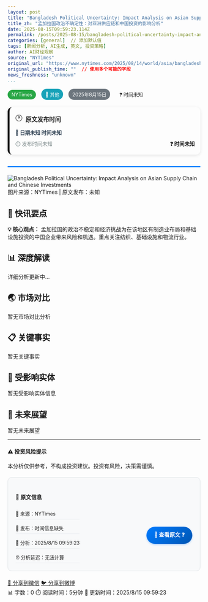 ```yaml
---
layout: post
title: "Bangladesh Political Uncertainty: Impact Analysis on Asian Supply Chain and Chinese Investments"
title_zh: "孟加拉国政治不确定性：对亚洲供应链和中国投资的影响分析"
date: 2025-08-15T09:59:23.114Z
permalink: /posts/2025-08-15/bangladesh-political-uncertainty-impact-analysis-o/
categories: [general]  // 添加默认值
tags: [新闻分析, AI生成, 英文, 投资策略]
author: AI财经观察
source: "NYTimes"
original_url: "https://www.nytimes.com/2025/08/14/world/asia/bangladesh-revolution-sheikh-hasina.html"
original_publish_time: ""  // 使用多个可能的字段
news_freshness: "unknown"
...
```


<div class="news-header">
  <div class="news-meta">
    <span class="source-tag">NYTimes</span>
    <span class="category-tag">📰 其他</span>
    <span class="time-tag">2025年8月15日</span>
    <span class="freshness-tag unknown">❓ 时间未知</span>
  </div>
  
  <!-- 原始新闻时间信息 -->
  <div class="original-news-info">
    <div class="original-time-card unknown">
      <div class="time-header">
        <span class="clock-icon">🕐</span>
        <strong>原文发布时间</strong>
      </div>
      <div class="time-details">
        <div class="absolute-time">
          📅 日期未知 时间未知
        </div>
        <div class="relative-time">
          ⏱️ 发布时间未知
        </div>
        <div class="freshness-indicator">
          ❓ <strong>时间未知</strong>
        </div>
      </div>
    </div>
  </div>
</div>

<!-- 新闻图片占位符 -->
<div class="featured-image">
  <img src="/assets/images/finance-placeholder.jpg" alt="Bangladesh Political Uncertainty: Impact Analysis on Asian Supply Chain and Chinese Investments" class="img-responsive">
  <div class="image-caption">
    图片来源：NYTimes | 原文发布：未知
  </div>
</div>

## 📰 快讯要点

<div class="alert alert-primary">
<strong>💡 核心观点：</strong> 孟加拉国的政治不稳定和经济挑战为在该地区有制造业布局和基础设施投资的中国企业带来风险和机遇。重点关注纺织、基础设施和物流行业。
</div>


## 📊 深度解读

详细分析更新中...


## 🌏 市场对比

暂无市场对比分析
## 📋 关键事实

暂无关键事实
## 🏢 受影响实体

暂无受影响实体信息
## 🔮 未来展望

暂无未来展望

---

<div class="disclaimer-box">
<h4>⚠️ 投资风险提示</h4>
<p>本分析仅供参考，不构成投资建议。投资有风险，决策需谨慎。</p>
</div>

<div class="article-footer">
  <div class="original-source-info">
    <h4>📰 原文信息</h4>
    <div class="source-card">
      <div class="source-details">
        <span class="source-name">🏢 来源：NYTimes</span>
        <span class="publish-time">📅 发布：时间信息缺失</span>
        <span class="analysis-time">🤖 分析：2025/8/15 09:59:23</span>
        <span class="time-lag">⏰ 分析延迟：无法计算</span>
      </div>
      <div class="source-link">
        <a href="https://www.nytimes.com/2025/08/14/world/asia/bangladesh-revolution-sheikh-hasina.html" target="_blank" class="original-link">
          🔗 查看原文 ❓
        </a>
      </div>
    </div>
  </div>
  
  <div class="social-share">
    <a href="#" class="share-btn">📱 分享到微信</a>
    <a href="#" class="share-btn">🐦 分享到微博</a>
  </div>
  
  <div class="article-meta">
    <span>📊 字数：0</span>
    <span>⏱️ 阅读时间：5分钟</span>
    <span>🔄 更新时间：2025/8/15 09:59:23</span>
  </div>
</div>


<style>
.news-header {
  border-bottom: 3px solid #007bff;
  padding-bottom: 15px;
  margin-bottom: 20px;
}

.news-meta span {
  display: inline-block;
  padding: 5px 10px;
  margin-right: 10px;
  border-radius: 15px;
  font-size: 0.9em;
}

.source-tag { background: #28a745; color: white; }
.category-tag { background: #17a2b8; color: white; }
.time-tag { background: #6c757d; color: white; }

/* 原始新闻时间信息样式 */
.original-news-info {
  margin: 15px 0;
}

.original-time-card {
  border-radius: 12px;
  padding: 15px;
  margin: 10px 0;
  border-left: 5px solid;
  box-shadow: 0 2px 8px rgba(0,0,0,0.1);
}

.original-time-card.breaking {
  background: linear-gradient(135deg, #ff6b6b20, #ff848420);
  border-left-color: #ff6b6b;
}

.original-time-card.fresh {
  background: linear-gradient(135deg, #51cf6620, #4ecdc420);
  border-left-color: #51cf66;
}

.original-time-card.recent {
  background: linear-gradient(135deg, #ffd43b20, #fab00520);
  border-left-color: #ffd43b;
}

.original-time-card.old {
  background: linear-gradient(135deg, #adb5bd20, #6c757d20);
  border-left-color: #adb5bd;
}

.time-header {
  display: flex;
  align-items: center;
  margin-bottom: 10px;
  font-size: 1.1em;
}

.clock-icon {
  margin-right: 8px;
  font-size: 1.2em;
}

.time-details {
  display: grid;
  grid-template-columns: 1fr 1fr;
  gap: 10px;
  font-size: 0.95em;
}

.absolute-time {
  grid-column: 1 / -1;
  font-weight: bold;
  color: #2c3e50;
}

.relative-time {
  color: #7f8c8d;
}

.freshness-indicator {
  text-align: right;
  font-weight: bold;
}

.freshness-indicator.breaking { color: #e74c3c; }
.freshness-indicator.fresh { color: #27ae60; }
.freshness-indicator.recent { color: #f39c12; }
.freshness-indicator.old { color: #95a5a6; }

/* 四维度分析专用样式 */
.stock-analysis-card {
  background: linear-gradient(135deg, #f8f9fa 0%, #e9ecef 100%);
  border-radius: 15px;
  padding: 20px;
  margin: 20px 0;
  border-left: 5px solid #007bff;
  box-shadow: 0 4px 15px rgba(0,0,0,0.1);
}

.stock-basic-info {
  display: flex;
  justify-content: space-between;
  align-items: center;
  margin-bottom: 15px;
  flex-wrap: wrap;
  gap: 10px;
}

.current-price {
  background: #17a2b8;
  color: white;
  padding: 5px 12px;
  border-radius: 20px;
  font-weight: bold;
}

.target-price {
  background: #28a745;
  color: white;
  padding: 5px 12px;
  border-radius: 20px;
  font-weight: bold;
}

.rating {
  padding: 5px 12px;
  border-radius: 20px;
  font-weight: bold;
  text-transform: uppercase;
}

.rating-buy, .rating-strongbuy, .rating- { background: #28a745; color: white; }
.rating-hold { background: #ffc107; color: #212529; }
.rating-sell { background: #dc3545; color: white; }

/* 四维度评分网格 */
.four-dimensional-scores {
  background: white;
  padding: 15px;
  border-radius: 10px;
  margin: 15px 0;
}

.score-grid {
  display: grid;
  grid-template-columns: repeat(auto-fit, minmax(150px, 1fr));
  gap: 15px;
  margin: 15px 0;
}

.score-item {
  display: flex;
  justify-content: space-between;
  align-items: center;
  padding: 10px;
  background: #f8f9fa;
  border-radius: 8px;
  border-left: 3px solid #007bff;
}

.score-label {
  font-weight: 500;
  color: #495057;
}

.score-value {
  font-weight: bold;
  color: #007bff;
  font-size: 1.1em;
}

.composite-score {
  text-align: center;
  padding: 10px;
  background: linear-gradient(135deg, #007bff, #0056b3);
  color: white;
  border-radius: 10px;
  font-size: 1.2em;
}

/* 交易策略样式 */
.trading-strategy {
  background: #fff3cd;
  padding: 15px;
  border-radius: 10px;
  border: 1px solid #ffeaa7;
}

.strategy-grid {
  display: grid;
  grid-template-columns: repeat(auto-fit, minmax(200px, 1fr));
  gap: 10px;
  margin-top: 10px;
}

.strategy-grid span {
  padding: 8px;
  background: white;
  border-radius: 5px;
  font-weight: 500;
}

/* 期货卡片样式 */
.futures-card {
  background: linear-gradient(135deg, #e3f2fd 0%, #bbdefb 100%);
  border-radius: 12px;
  padding: 20px;
  margin: 15px 0;
  border-left: 4px solid #2196f3;
}

.futures-header {
  display: flex;
  justify-content: space-between;
  align-items: center;
  margin-bottom: 15px;
}

.trading-direction {
  padding: 6px 15px;
  border-radius: 20px;
  font-weight: bold;
  text-transform: uppercase;
}

.trading-direction-做多, .trading-direction-long {
  background: #28a745;
  color: white;
}

.trading-direction-做空, .trading-direction-short {
  background: #dc3545;
  color: white;
}

.trading-direction-观望, .trading-direction-neutral {
  background: #6c757d;
  color: white;
}

.price-levels {
  display: grid;
  grid-template-columns: repeat(auto-fit, minmax(150px, 1fr));
  gap: 10px;
  margin: 15px 0;
}

.price-levels span {
  padding: 8px;
  background: white;
  border-radius: 6px;
  font-weight: 500;
}

.rationale {
  background: rgba(255,255,255,0.8);
  padding: 12px;
  border-radius: 8px;
  margin-top: 15px;
}

/* 体育人物分析样式 */
.personality-card {
  display: grid;
  grid-template-columns: 200px 1fr;
  gap: 20px;
  background: white;
  padding: 20px;
  border-radius: 15px;
  box-shadow: 0 4px 15px rgba(0,0,0,0.1);
  margin: 20px 0;
  border: 1px solid #dee2e6;
}

.personality-image {
  text-align: center;
}

.athlete-photo {
  width: 100%;
  height: 200px;
  object-fit: cover;
  border-radius: 10px;
  box-shadow: 0 2px 10px rgba(0,0,0,0.2);
}

.personality-info .basic-info {
  margin-bottom: 15px;
}

.sport-tag, .nationality-tag, .age-tag {
  display: inline-block;
  padding: 3px 8px;
  margin-right: 8px;
  border-radius: 12px;
  font-size: 0.85em;
  font-weight: bold;
}

.sport-tag { background: #007bff; color: white; }
.nationality-tag { background: #28a745; color: white; }
.age-tag { background: #6c757d; color: white; }

.career-highlights {
  background: #f8f9fa;
  padding: 15px;
  border-radius: 8px;
  margin: 15px 0;
}

.career-highlights h4 {
  margin-bottom: 10px;
  color: #495057;
}

.career-highlights li {
  list-style: none;
  padding: 5px 0;
  border-bottom: 1px solid #dee2e6;
}

.career-highlights li:before {
  content: "🏆 ";
  margin-right: 5px;
}

.commercial-value {
  background: linear-gradient(135deg, #d4edda, #c3e6cb);
  padding: 15px;
  border-radius: 8px;
  border: 1px solid #28a745;
}

.value-grid {
  display: grid;
  grid-template-columns: 1fr;
  gap: 8px;
  margin: 10px 0;
}

.value-grid span {
  padding: 5px;
  background: white;
  border-radius: 5px;
  font-size: 0.9em;
}

.brand-partnerships {
  margin-top: 10px;
  padding: 10px;
  background: rgba(255,255,255,0.8);
  border-radius: 5px;
}

/* 可视化内容样式 */
.visual-content-section {
  background: #f8f9fa;
  padding: 20px;
  border-radius: 15px;
  margin: 30px 0;
}

.chart-placeholder, .athlete-image-placeholder {
  margin: 20px 0;
  text-align: center;
}

.chart-image, .athlete-action-shot {
  max-width: 100%;
  height: auto;
  border-radius: 10px;
  box-shadow: 0 4px 15px rgba(0,0,0,0.2);
}

.chart-description, .image-context {
  margin-top: 10px;
  font-style: italic;
  color: #6c757d;
  font-size: 0.9em;
}

/* 股票高亮样式 */
.stock-highlight {
  background: linear-gradient(120deg, #a8e6cf 0%, #dcedc1 100%);
  padding: 2px 6px;
  border-radius: 4px;
  font-weight: bold;
}

.price-target {
  color: #28a745;
  font-weight: bold;
  font-size: 1.1em;
}

/* 底部原文信息样式 */
.original-source-info {
  background: #f8f9fa;
  border-radius: 10px;
  padding: 20px;
  margin: 20px 0;
  border: 1px solid #dee2e6;
}

.source-card {
  display: flex;
  justify-content: space-between;
  align-items: center;
  flex-wrap: wrap;
  gap: 15px;
}

.source-details {
  display: flex;
  flex-direction: column;
  gap: 8px;
}

.source-details span {
  display: block;
  padding: 5px 0;
  border-bottom: 1px solid #e9ecef;
  font-size: 0.9em;
}

.original-link {
  display: inline-block;
  padding: 10px 20px;
  background: linear-gradient(135deg, #007bff, #0056b3);
  color: white;
  text-decoration: none;
  border-radius: 25px;
  font-weight: bold;
  transition: all 0.3s ease;
  box-shadow: 0 2px 5px rgba(0,123,255,0.3);
}

.original-link:hover {
  background: linear-gradient(135deg, #0056b3, #004085);
  transform: translateY(-2px);
  box-shadow: 0 4px 15px rgba(0,123,255,0.4);
  text-decoration: none;
  color: white;
}

/* 图片加载失败时的优雅降级 */
.athlete-photo, .chart-image, .athlete-action-shot {
  position: relative;
  background: linear-gradient(135deg, #f8f9fa, #e9ecef);
  min-height: 200px;
}

.athlete-photo::after, .chart-image::after, .athlete-action-shot::after {
  content: attr(alt);
  position: absolute;
  top: 50%;
  left: 50%;
  transform: translate(-50%, -50%);
  color: #6c757d;
  font-style: italic;
  text-align: center;
  width: 90%;
}

/* 图片加载成功时隐藏占位文本 */
.athlete-photo[src]:not([src=""]):not([src="#"])::after,
.chart-image[src]:not([src=""]):not([src="#"])::after,
.athlete-action-shot[src]:not([src=""]):not([src="#"])::after {
  display: none;
}

/* 响应式设计 */
@media (max-width: 768px) {
  .personality-card {
    grid-template-columns: 1fr;
    text-align: center;
  }
  
  .stock-basic-info {
    flex-direction: column;
    align-items: stretch;
  }
  
  .score-grid {
    grid-template-columns: 1fr;
  }
  
  .strategy-grid {
    grid-template-columns: 1fr;
  }
  
  .time-details {
    grid-template-columns: 1fr;
  }
  
  .source-card {
    flex-direction: column;
    text-align: center;
  }
  
  .news-meta span {
    margin: 2px;
    font-size: 0.8em;
  }
}
</style>

